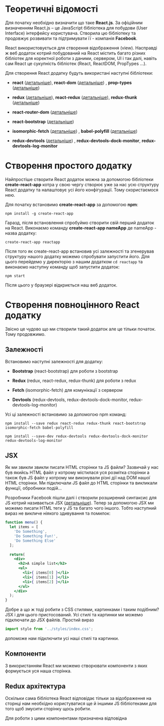 # Теоретичні відомості
Для початку необхідно визначити що таке **React.js**. За офіційним визначенням React.js – це JavaScript бібліотека для побудови (User Interface) інтерфейсу користувача. Створила цю бібліотеку та продовжує розвивати та підтримувати її - компанія **Facebook**.

React використовується для створення відображення (view). Насправді ж веб додаток котрий побудований на React містить багато різних бібліотек для коректної роботи з даними, сервером, UI і так далі, навіть сам React це сукупність бібліотек (React, ReactDOM, PropTypes …).

Для створення React додатку будуть використані наступні бібліотеки:

- **react** ([детальніше](https://reactjs.org/)), **react-dom** ([детальніше](https://reactjs.org/docs/react-dom.html)) , **prop-types** ([детальніше](https://reactjs.org/docs/typechecking-with-proptypes.html))

- **redux** ([детальніше](https://redux.js.org/)), **react-redux** ([детальніше](https://redux.js.org/docs/faq/ReactRedux.html)), **redux-thunk** ([детальніше](https://www.npmjs.com/package/redux-thunk))

- **react-router-dom** ([детальніше](https://reacttraining.com/react-router/))

- **react-bootstrap** ([детальніше](https://react-bootstrap.github.io/))

- **isomorphic-fetch** ([детальніше](https://github.com/matthew-andrews/isomorphic-fetch)) , **babel-polyfill** ([детальніше](https://babeljs.io/docs/usage/polyfill/))

- **redux-devtools** ([детальніше](https://github.com/gaearon/redux-devtools)) , **redux-devtools-dock-monitor**, **redux-devtools-log-monitor**

# Створення простого додатку
Найпростіше створити React додаток можна за допомогою бібліотеки **create-react-app** котра у свою чергу створює уже за нас усю структуру React додатку та налаштовує усі його конфігурації. Тому скористаємося нею.

Для початку встановимо **create-react-app** за допомогою **npm**:

`npm install -g create-react-app`

Гаразд, після встановлення спробуймо створити свій перший додаток на React. Виконаємо команду **create-react-app nameApp** де nameApp - назва додатку:

`create-react-app reactapp`

Після того як create-react-app встановив усі залежності та згенерував структуру нашого додатку можемо спробувати запустити його. Для цього перейдемо у директорію з нашим додатком `cd reactapp` та виконаємо наступну команду щоб запустити додаток:

`npm start`

Після цього у браузері відкриється наш веб додаток.

# Створення повноцінного React додатку
Звісно це чудово що ми створили такий додаток але це тільки початок. Тому продовжимо.

## Залежності
Встановимо наступні залежності для додатку:

- **Bootstrap** (react-bootstrap) для роботи з bootstrap

- **Redux** (redux, react-redux, redux-thunk) для роботи з redux

- **Fetch** (isomorphic-fetch) для комунікації з сервером

- **Devtools** (redux-devtools, redux-devtools-dock-monitor, redux-devtools-log-monitor)

Усі ці залежності встановимо за допомогою npm команд:

`npm install --save redux react-redux redux-thunk react-bootstrap isomorphic-fetch babel-polyfill`

`npm install --save-dev redux-devtools redux-devtools-dock-monitor redux-devtools-log-monitor`
## JSX
Як ми звикли звикли писати HTML сторінки та JS файли? Зазвичай у нас був якийсь HTML файл у котрому містилася уся розмітка сторінки а також був JS файл у котрому ми виконували різні дії над DOM нашої HTML сторінки. Ми підключали JS файл до HTML сторінки та викликали функції, обробники подій... 

Розробники Facebook пішли далі і створили розширений синтаксис для JS котрий називається JSX ([детальніше](https://jsx.github.io/)). Тепер за допомогою JSX ми можемо писати HTML теги у JS та багато чого іншого. Тобто наступний вираз не викличе ніякого здивування та помилок:

```jsx
function menu() {
  let items = [
    'Do Something', 
    'Do Something Fun!', 
    'Do Something Else'
  ];
  
  return( 
    <div>
      <h2>A simple list</h2>
      <ul>
        <li>{ items[0] }</li>
        <li>{ items[1] }</li>
        <li>{ items[2] }</li>
      </ul>
    </div>
  );
}
```
Добре а що ж тоді робити з CSS стилями, картинками і таким подібним? JSX і для цього пристосований. Усі стилі та картинки ми можемо підключати до JSX файлів. Простий вираз 
```jsx 
import style from '../styles/index.css';
```
допоможе нам підключити усі наші стилі та картинки.

## Компоненти
З використанням React ми можемо створювати компоненти з яких формується уся наша сторінка.
## Redux архітектура
Оскільки сама бібліотека React відповідає тільки за відображення на сторнці нам необхідно користуватися ще й іншими JS бібліотеками для того щоб змусити сторінку щось робити.

Для роботи з цими компонентами призначена відповідна 
